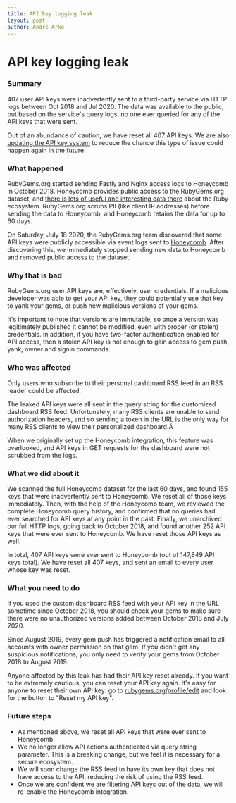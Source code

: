 ```yaml
---
title: API key logging leak
layout: post
author: André Arko
---
```

# API key logging leak

### Summary

407 user API keys were inadvertently sent to a third-party service via HTTP logs between Oct 2018 and Jul 2020. The data was available to the public, but based on the service's query logs, no one ever queried for any of the API keys that were sent.

Out of an abundance of caution, we have reset all 407 API keys. We are also [updating the API key system](https://github.com/rubygems/rubygems.org/pull/1962) to reduce the chance this type of issue could happen again in the future.

### What happened

RubyGems.org started sending Fastly and Nginx access logs to Honeycomb in October 2018. Honeycomb provides public access to the RubyGems.org dataset, and [there is lots of useful and interesting data there](https://docs.honeycomb.io/learning-about-observability/rubygems/) about the Ruby ecosystem. RubyGems.org scrubs PII (like client IP addresses) before sending the data to Honeycomb, and Honeycomb retains the data for up to 60 days.

On Saturday, July 18 2020, the RubyGems.org team discovered that some API keys were publicly accessible via event logs sent to [Honeycomb](https://www.honeycomb.io/). After discovering this, we immediately stopped sending new data to Honeycomb and removed public access to the dataset.

### Why that is bad

RubyGems.org user API keys are, effectively, user credentials. If a malicious developer was able to get your API key, they could potentially use that key to yank your gems, or push new malicious versions of your gems.

It's important to note that versions are immutable, so once a version was legitimately published it cannot be modified, even with proper (or stolen) credentials. In addition, if you have two-factor authentication enabled for API access, then a stolen API key is not enough to gain access to gem push, yank, owner and signin commands.

### Who was affected

Only users who subscribe to their personal dashboard RSS feed in an RSS reader could be affected.

The leaked API keys were all sent in the query string for the customized dashboard RSS feed. Unfortunately, many RSS clients are unable to send authorization headers, and so sending a token in the URL is the only way for many RSS clients to view their personalized dashboard.Â 

When we originally set up the Honeycomb integration, this feature was overlooked, and API keys in GET requests for the dashboard were not scrubbed from the logs.

### What we did about it

We scanned the full Honeycomb dataset for the last 60 days, and found 155 keys that were inadvertently sent to Honeycomb. We reset all of those keys immediately. Then, with the help of the Honeycomb team, we reviewed the complete Honeycomb query history, and confirmed that no queries had ever searched for API keys at any point in the past. Finally, we unarchived our full HTTP logs, going back to October 2018, and found another 252 API keys that were ever sent to Honeycomb. We have reset those API keys as well.

In total, 407 API keys were ever sent to Honeycomb (out of 147,849 API keys total). We have reset all 407 keys, and sent an email to every user whose key was reset.

### What you need to do

If you used the custom dashboard RSS feed with your API key in the URL sometime since October 2018, you should check your gems to make sure there were no unauthorized versions added between October 2018 and July 2020.

Since August 2019, every gem push has triggered a notification email to all accounts with owner permission on that gem. If you didn't get any suspicious notifications, you only need to verify your gems from October 2018 to August 2019.

Anyone affected by this leak has had their API key reset already. If you want to be extremely cautious, you can reset your API key again. It's easy for anyone to reset their own API key: go to [rubygems.org/profile/edit](https://rubygems.org/profile/edit) and look for the button to "Reset my API key".

### Future steps

  - As mentioned above, we reset all API keys that were ever sent to Honeycomb.
  - We no longer allow API actions authenticated via query string parameter. This is a breaking change, but we feel it is necessary for a secure ecosystem.
  - We will soon change the RSS feed to have its own key that does not have access to the API, reducing the risk of using the RSS feed.
  - Once we are confident we are filtering API keys out of the data, we will re-enable the Honeycomb integration.
